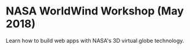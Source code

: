 # NASA WorldWind Workshop (May 2018)

Learn how to build web apps with NASA's 3D virtual globe technology.
